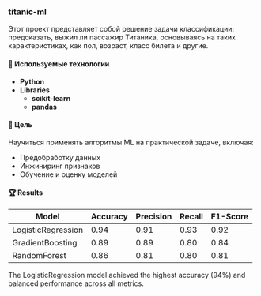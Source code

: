 ### **titanic-ml**

Этот проект представляет собой решение задачи классификации: предсказать, выжил ли пассажир Титаника, основываясь на таких характеристиках, как пол, возраст, класс билета и другие.

#### 🚀 Используемые технологии

- **Python**
- **Libraries**
  - **scikit-learn**
  - **pandas**

#### 🧠 Цель

Научиться применять алгоритмы ML на практической задаче, включая:
- Предобработку данных
- Инжиниринг признаков
- Обучение и оценку моделей

#### 🏆 Results

| Model                  | Accuracy | Precision | Recall | F1-Score |
|------------------------|----------|-----------|--------|----------|
| LogisticRegression     | 0.94     | 0.91      | 0.93   | 0.92     |
| GradientBoosting       | 0.89     | 0.89      | 0.80   | 0.84     |
| RandomForest           | 0.86     | 0.81      | 0.80   | 0.81     |

The LogisticRegression model achieved the highest accuracy (94%) and balanced performance across all metrics.
